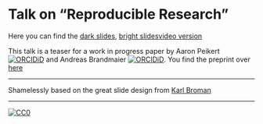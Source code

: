 # Talk on &ldquo;Reproducible Research&rdquo;

Here you can find the [dark slides](https://github.com/aaronpeikert/repro-talk/releases/download/final-mpib2020/repro-talk.pdf), [bright slides](https://github.com/aaronpeikert/repro-talk/releases/download/final-mpib2020/repro-talk_bright.pdf)[video version](https://github.com/aaronpeikert/repro-talk/releases/download/final-mpib2020/repro-talk.mp4)

This talk is a teaser for a work in progress paper by Aaron Peikert[![ORCIDiD](https://orcid.org/sites/default/files/images/orcid_16x16.png)](https://orcid.org/0000-0001-7813-818X) and Andreas Brandmaier [![ORCIDiD](https://orcid.org/sites/default/files/images/orcid_16x16.png)](http://orcid.org/0000-0001-8765-6982). You find the preprint over [here](https://psyarxiv.com/8xzqy/)

---

Shamelessly based on the great slide design from [Karl Broman](https://github.com/kbroman/Talk_ReproRes)

---

[![CC0](http://i.creativecommons.org/p/zero/1.0/88x31.png)](http://creativecommons.org/publicdomain/zero/1.0/)
